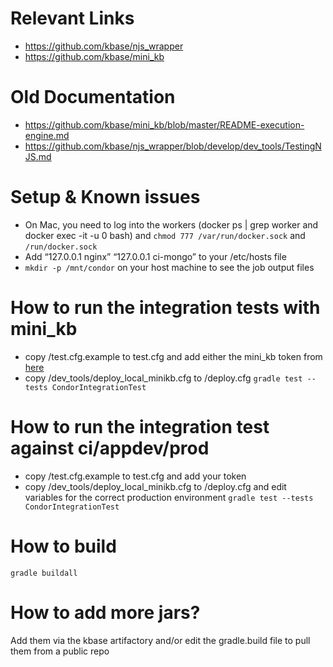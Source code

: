 # Relevant Links
* https://github.com/kbase/njs_wrapper
* https://github.com/kbase/mini_kb

# Old Documentation
* https://github.com/kbase/mini_kb/blob/master/README-execution-engine.md 
* https://github.com/kbase/njs_wrapper/blob/develop/dev_tools/TestingNJS.md

# Setup & Known issues
* On Mac, you need to log into the workers (docker ps | grep worker and  docker exec -it -u 0 <CNTID> bash)
and `chmod 777 /var/run/docker.sock` and `/run/docker.sock` 
* Add “127.0.0.1 nginx” “127.0.0.1 ci-mongo” to your /etc/hosts file
* `mkdir -p /mnt/condor` on your host machine to see the job output files

# How to run the integration tests with mini_kb
* copy /test.cfg.example to test.cfg and add either the mini_kb token from [here](https://github.com/kbase/mini_kb/blob/master/deployment/conf/njs-wrapper-minikb.ini#L18)
* copy /dev_tools/deploy_local_minikb.cfg to /deploy.cfg
	`gradle test --tests CondorIntegrationTest`

# How to run the integration test against ci/appdev/prod
* copy /test.cfg.example to test.cfg and add your token
* copy /dev_tools/deploy_local_minikb.cfg to /deploy.cfg and edit variables for the correct production environment
	`gradle test --tests CondorIntegrationTest`

# How to build
`gradle buildall`

# How to add more jars?
Add them via the kbase artifactory and/or edit the gradle.build file to pull them from a public repo

